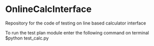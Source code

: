 # OnlineCalcInterface
Repository for the code of testing on line based calculator interface

To run the test plan module enter the following command on terminal
$python test_calc.py
